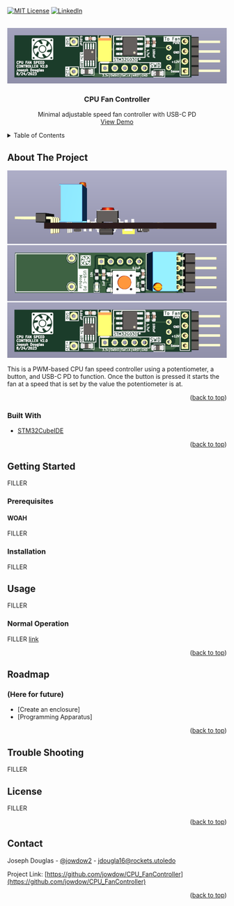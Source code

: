 <div id="top"></div>

<!-- PROJECT SHIELDS -->
<!--
*** I'm using markdown "reference style" links for readability.
*** Reference links are enclosed in brackets [ ] instead of parentheses ( ).
*** See the bottom of this document for the declaration of the reference variables
*** for contributors-url, forks-url, etc. This is an optional, concise syntax you may use.
*** https://www.markdownguide.org/basic-syntax/#reference-style-links
-->
[![MIT License][license-shield]][license-url]
[![LinkedIn][linkedin-shield]][linkedin-url]



<!-- PROJECT LOGO -->
<br />
<div align="center">
  <img alt="Logo" src="Hardware/Pictures/Bottom_3D.PNG">
<h3 align="center">CPU Fan Controller</h3>

  <p align="center">
    Minimal adjustable speed fan controller with USB-C PD
    <br />
    <a href="https://youtu.be/27ypUMn-c7k">View Demo</a>
  </p>
</div>



<!-- TABLE OF CONTENTS -->
<details>
  <summary>Table of Contents</summary>
  <ol>
    <li>
      <a href="#about-the-project">About The Project</a>
      <ul>
        <li><a href="#built-with">Built With</a></li>
      </ul>
    </li>
    <li>
      <a href="#getting-started">Getting Started</a>
      <ul>
        <li><a href="#prerequisites">Prerequisites</a></li>
        <li><a href="#installation">Installation</a></li>
      </ul>
    </li>
    <li><a href="#usage">Usage</a></li>
    <li><a href="#roadmap">Roadmap</a></li>
    <li><a href="#license">License</a></li>
    <li><a href="#contact">Contact</a></li>
    <li><a href="#acknowledgments">Acknowledgments</a></li>
  </ol>
</details>



<!-- ABOUT THE PROJECT -->
## About The Project

<img src="Hardware/Pictures/Side_3D.PNG" alt="Logo">
<img src="Hardware/Pictures/Top_3D.PNG" alt="Logo">
<img src="Hardware/Pictures/Bottom_3D.PNG" alt="Logo">

This is a PWM-based CPU fan speed controller using a potentiometer, a button, and USB-C PD to function. Once the button is pressed it starts the fan at a speed that is set by the value the potentiometer is at.


<p align="right">(<a href="#top">back to top</a>)</p>



### Built With

* [STM32CubeIDE](https://www.python.org/)



<p align="right">(<a href="#top">back to top</a>)</p>



<!-- GETTING STARTED -->
## Getting Started

FILLER


### Prerequisites

#### WOAH
FILLER


### Installation

FILLER


<!-- USAGE EXAMPLES -->
## Usage

<!--Use this space to show useful examples of how a project can be used. Additional screenshots, code examples and demos work well in this space. You may also link to more resources. -->

FILLER 

### Normal Operation

FILLER [link](https://youtu.be/27ypUMn-c7k) 


<p align="right">(<a href="#top">back to top</a>)</p>



<!-- ROADMAP -->
## Roadmap
### (Here for future)

- [Create an enclosure]
- [Programming Apparatus] 


<p align="right">(<a href="#top">back to top</a>)</p>

<!-- Troublt Shooting -->
## Trouble Shooting
FILLER

<!-- LICENSE -->
## License
 FILLER

<p align="right">(<a href="#top">back to top</a>)</p>



<!-- CONTACT -->
## Contact

Joseph Douglas - [@jowdow2](https://twitter.com/jowdow2) - jdougla16@rockets.utoledo

Project Link: [https://github.com/jowdow/CPU_FanController](https://github.com/jowdow/CPU_FanController)


<p align="right">(<a href="#top">back to top</a>)</p>



<!-- MARKDOWN LINKS & IMAGES -->
<!-- All of these need to be updated -->
<!-- https://www.markdownguide.org/basic-syntax/#reference-style-links -->

[license-shield]: https://img.shields.io/github/license/jowdow/DeliveryArmCapstone.svg?style=for-the-badge
[license-url]: https://github.com/jowdow/DeliveryArmCapstone/blob/master/LICENSE.txt
[linkedin-shield]: https://img.shields.io/badge/-linkedin-black.svg?style=for-the-badge&logo=linkedin&colorB=555
[linkedin-url]: https://www.linkedin.com/in/joseph-douglas937/
